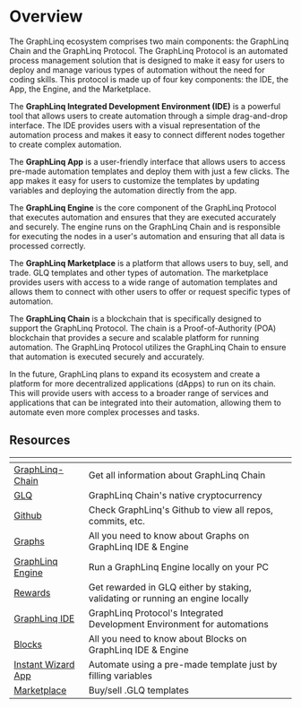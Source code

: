 # Overview

The GraphLinq ecosystem comprises two main components: the GraphLinq Chain and the GraphLinq Protocol. The GraphLinq Protocol is an automated process management solution that is designed to make it easy for users to deploy and manage various types of automation without the need for coding skills. This protocol is made up of four key components: the IDE, the App, the Engine, and the Marketplace.

The **GraphLinq Integrated Development Environment (IDE)** is a powerful tool that allows users to create automation through a simple drag-and-drop interface. The IDE provides users with a visual representation of the automation process and makes it easy to connect different nodes together to create complex automation.

The **GraphLinq App** is a user-friendly interface that allows users to access pre-made automation templates and deploy them with just a few clicks. The app makes it easy for users to customize the templates by updating variables and deploying the automation directly from the app.

The **GraphLinq Engine** is the core component of the GraphLinq Protocol that executes automation and ensures that they are executed accurately and securely. The engine runs on the GraphLinq Chain and is responsible for executing the nodes in a user's automation and ensuring that all data is processed correctly.

The **GraphLinq Marketplace** is a platform that allows users to buy, sell, and trade. GLQ templates and other types of automation. The marketplace provides users with access to a wide range of automation templates and allows them to connect with other users to offer or request specific types of automation.

The **GraphLinq Chain** is a blockchain that is specifically designed to support the GraphLinq Protocol. The chain is a Proof-of-Authority (POA) blockchain that provides a secure and scalable platform for running automation. The GraphLinq Protocol utilizes the GraphLinq Chain to ensure that automation is executed securely and accurately.

In the future, GraphLinq plans to expand its ecosystem and create a platform for more decentralized applications (dApps) to run on its chain. This will provide users with access to a broader range of services and applications that can be integrated into their automation, allowing them to automate even more complex processes and tasks.

## Resources

<table data-view="cards"><thead><tr><th></th><th></th><th></th></tr></thead><tbody><tr><td><a href="graphlinq-chain/networks/specs/">GraphLinq-Chain</a></td><td>Get all information about GraphLinq Chain </td><td></td></tr><tr><td><a href="graphlinq-chain/glq/">GLQ</a></td><td>GraphLinq Chain's native cryptocurrency</td><td></td></tr><tr><td><a href="https://github.com/graphlinq/">Github</a></td><td>Check GraphLinq's Github to view all repos, commits, etc.</td><td></td></tr><tr><td><a href="dev-tooling/graphs/">Graphs</a></td><td>All you need to know about Graphs on GraphLinq IDE &#x26; Engine</td><td></td></tr><tr><td><a href="dev-tooling/engine/">GraphLinq Engine</a></td><td>Run a GraphLinq Engine locally on your PC</td><td></td></tr><tr><td><a href="graphlinq-chain/glq/rewards.md">Rewards</a></td><td>Get rewarded in GLQ either by staking, validating or running an engine locally</td><td></td></tr><tr><td><a href="dev-tooling/dashboard-interface/">GraphLinq IDE</a></td><td>GraphLinq Protocol's Integrated Development Environment for automations</td><td></td></tr><tr><td><a href="dev-tooling/block-overview/">Blocks</a></td><td>All you need to know about Blocks on GraphLinq IDE &#x26; Engine</td><td></td></tr><tr><td><a href="nocode-users/instant-deploy-wizard.md">Instant Wizard App</a></td><td>Automate using a pre-made template just by filling variables</td><td></td></tr><tr><td><a href="nocode-users/graphlinq-marketplace.md">Marketplace</a></td><td>Buy/sell .GLQ templates</td><td></td></tr></tbody></table>
